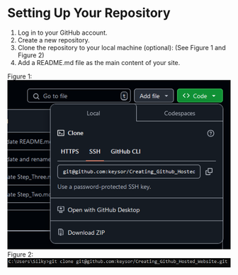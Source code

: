 # Setting Up Your Repository
1. Log in to your GitHub account.
2. Create a new repository.
3. Clone the repository to your local machine (optional): (See Figure 1 and Figure 2)
4. Add a README.md file as the main content of your site.

Figure 1:
![Git_Link](https://github.com/keysor/Creating_Github_Hosted_Website/blob/main/git_link.png)
Figure 2:
![Git_Clone](https://github.com/keysor/Creating_Github_Hosted_Website/blob/main/git_cmd.png)
